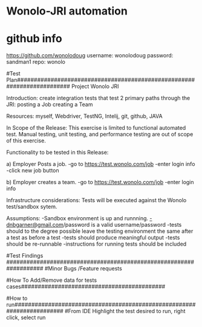 # Wonolo-JRI automation ##########################################################
# github info
 https://github.com/wonolodoug
 username: wonolodoug
 password: sandman1
 repo:     wonolo

#Test Plan########################################################################
Project Wonolo JRI

Introduction: create integration tests that test 2 primary paths through the JRI:
              posting a Job
              creating a Team

Resources: myself, Webdriver, TestNG, Intelij, git, github, JAVA

In Scope of the Release: This exercise is limited to functional automated test.
Manual testing, unit testing, and performance testing are out of scope of this exercise.

Functionality to be tested in this Release:

a) Employer Posts a job.
    -go to https://test.wonolo.com/job
    -enter login info
    -click new job button

b) Employer creates a team.
    -go to https://test.wonolo.com/job
    -enter login info

Infrastructure considerations: Tests will be executed against the Wonolo test/sandbox sytem.

Assumptions:
    -Sandbox environment is up and runnning.
    -dnbgarner@gmail.com/password is a valid username/password
    -tests should to the degree possible leave the testing environment the same after a test as before a test
    -tests should produce meaningful output
    -tests should be re-runnable
    -instructions for running tests should be included

#Test Findings ###################################################################
#Minor Bugs /Feature requests


#How To Add/Remove data for tests cases###########################################


#How to run#######################################################################
#From IDE
Highlight the test desired to run, right click, select run